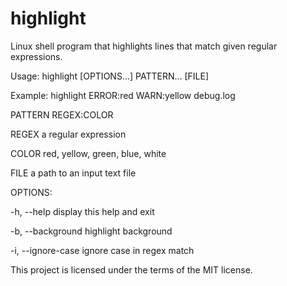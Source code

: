 # highlight
Linux shell program that highlights lines that match given regular expressions.

Usage: highlight [OPTIONS...] PATTERN... [FILE]

Example: highlight ERROR:red WARN:yellow debug.log

PATTERN         REGEX:COLOR

  REGEX         a regular expression
  
  COLOR         red, yellow, green, blue, white
  
FILE            a path to an input text file

OPTIONS:

  -h, --help            display this help and exit
  
  -b, --background              highlight background
  
  -i, --ignore-case             ignore case in regex match



This project is licensed under the terms of the MIT license.
